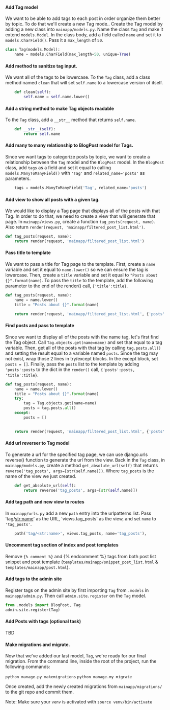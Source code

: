 

#### Add Tag model

We want to be able to add tags to each post in order organize them better by topic.  To do that we'll create a new Tag mode..  Create the Tag model by adding a new class into `mainapp/models.py`. Name the class `Tag` and make it extend `models.Model`. In the class body, add a field called `name` and set it to `models.CharField()`. Pass it a `max_length` of `50`.
```python
class Tag(models.Model):
    name = models.CharField(max_length=50, unique=True)
```

#### Add method to sanitize tag input.

We want all of the tags to be lowercase. To the `Tag` class, add a class method named `clean` that will set `self.name` to a lowercase version of itself.

```python
    def clean(self):
        self.name = self.name.lower()
```

#### Add a string method to make Tag objects readable

To the `Tag` class, add a `__str__` method that returns `self.name`.

```python
    def __str__(self):
        return self.name
```

#### Add many to many relationship to BlogPost model for Tags.

Since we want tags to categorize posts by topic, we want to create a relationship between the `Tag` model and the `BlogPost` model.  In the `BlogPost` class, add `tags` as a field and set it equal to calling `models.ManyToManyField()` with `'Tag'` and `related_name='posts'` as parameters.
```python
    tags = models.ManyToManyField('Tag', related_name='posts')
```

#### Add view to show all posts with a given tag.

We would like to display a Tag page that displays all of the posts with that Tag.  In order to do that, we need to create a view that will generate that page.  In `mainapp/views.py`, create a function `tag_posts(request, name)`.  Also return `render(request, 'mainapp/filtered_post_list.html')`.


```python
def tag_posts(request, name):
    return render(request, 'mainapp/filtered_post_list.html')
```

#### Pass title to template

We want to pass a title for Tag page to the template.  First, create a `name` variable and set it equal to `name.lower()` so we can ensure the tag is lowercase.  Then, create a `title` variable and set it equal to `"Posts about {}".format(name)`.
To pass the `title` to the template, add the following parameter to the end of the render() call, `{'title':title}`.

```python
def tag_posts(request, name):
    name = name.lower()
    title = "Posts about {}".format(name)

    return render(request, 'mainapp/filtered_post_list.html', {'posts':posts, 'title':title})
```

#### Find posts and pass to template

Since we want to display all of the posts with the name tag, let's first find the Tag object.  Call `Tag.objects.get(name=name)` and set that equal to a tag variable.  Then, get all of the posts with that tag by calling `tag.posts.all()` and setting the result equal to a variable named `posts`. Since the tag may not exist, wrap those 2 lines in try/except blocks.  In the except block, set `posts = []`.  Finally, pass the `posts` list to the template by adding `'posts':posts` to the dict in the `render()` call, `{'posts':posts, 'title':title}`.

```python
def tag_posts(request, name):
    name = name.lower()
    title = "Posts about {}".format(name)
    try:
        tag = Tag.objects.get(name=name)
        posts = tag.posts.all()
    except:
        posts = []
    

    return render(request, 'mainapp/filtered_post_list.html', {'posts':posts, 'title':title})
```

#### Add url reverser to Tag model
To generate a url for the specified tag page, we can use django.urls reverse() function to generate the url from the view. Back in the `Tag` class, in `mainapp/models.py`, create a method `get_absolute_url(self)` that returns `reverse('tag_posts', args=[str(self.name)])`. Where `tag_posts` is the name of the view we just created. 
```python
    def get_absolute_url(self):
        return reverse('tag_posts', args=[str(self.name)])
```

#### Add tag path and new view to routes

In `mainapp/urls.py` add a new `path` entry into the urlpatterns list. Pass 'tag/<str:name>' as the URL, 'views.tag_posts' as the view, and set `name` to `'tag_posts'`.

```python
    path('tag/<str:name>', views.tag_posts, name='tag_posts'),
```

#### Uncomment tag section of index and post templates

Remove `{% comment %}` and {% endcomment %} tags from both post list snippet and post template (`templates/mainapp/snippet_post_list.html` & `templates/mainapp/post.html`).

#### Add tags to the admin site

Register tags on the admin site by first importing `Tag` from `.models` in `mainapp/admin.py`. Then call `admin.site.register` on the `Tag` model.


```python
from .models import BlogPost, Tag
admin.site.register(Tag)
```

#### Add Posts with tags (optional task)

TBD

#### Make migrations and migrate.

Now that we’ve added our last model, `Tag`, we're ready for our final migration. From the command line, inside the root of the project, run the following commands:

`python manage.py makemigrations`
`python manage.my migrate`

Once created, add the newly created migrations from `mainapp/migrations/` to the git repo and commit them.

Note: Make sure your `venv` is activated with `source venv/bin/activate`
 
